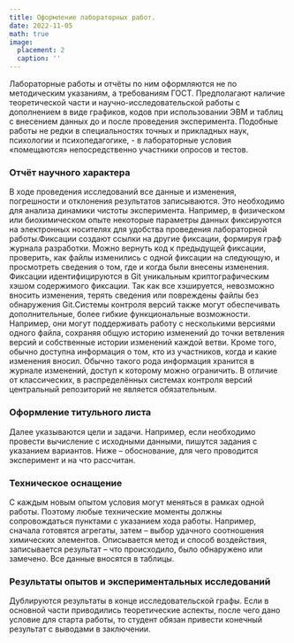 ```yaml
---
title: Оформление лабораторных работ.
date: 2022-11-05
math: true
image:
  placement: 2
  caption: ''
---
```


Лабораторные работы и отчёты по ним оформляются не по методическим указаниям, а требованиям ГОСТ. Предполагают наличие теоретической части и научно-исследовательской работы с дополнением в виде графиков, кодов при использовании ЭВМ и таблиц с внесением данных до и после проведения эксперимента. Подобные работы не редки в специальностях точных и прикладных наук, психологии и психопедагогике, - в лабораторные условия «помещаются» непосредственно участники опросов и тестов.

### Отчёт научного характера

В ходе проведения исследований все данные и изменения, погрешности и отклонения результатов записываются. Это необходимо для анализа динамики чистоты эксперимента. Например, в физическом или биохимическом опыте некоторые параметры данных фиксируются на электронных носителях для удобства проведения лабораторной работы.Фиксации создают ссылки на другие фиксации, формируя граф журнала разработки. Можно вернуть код к предыдущей фиксации, проверить, как файлы изменились с одной фиксации на следующую, и просмотреть сведения о том, где и когда были внесены изменения. Фиксации идентифицируются в Git уникальным криптографическим хэшом содержимого фиксации. Так как все хэшируется, невозможно вносить изменения, терять сведения или повреждены файлы без обнаружения Git.Системы контроля версий также могут обеспечивать дополнительные, более гибкие функциональные возможности. Например, они могут поддерживать работу с несколькими версиями одного файла, сохраняя общую историю изменений до точки ветвления версий и собственные истории изменений каждой ветви. Кроме того, обычно доступна информация о том, кто из участников, когда и какие изменения вносил. Обычно такого рода информация хранится в журнале изменений, доступ к которому можно ограничить. В отличие от классических, в распределённых системах контроля версий центральный репозиторий не является обязательным.

### Оформление титульного листа

Далее указываются цели и задачи. Например, если необходимо провести вычисление с исходными данными, пишутся задания с указанием вариантов. Ниже – обоснование, для чего проводится эксперимент и на что рассчитан.


### Техническое оснащение

С каждым новым опытом условия могут меняться в рамках одной работы. Поэтому любые технические моменты должны сопровождаться пунктами с указанием хода работы. Например, сначала готовятся агрегаты, затем – выбор удачного соотношения химических элементов. Описывается метод и способ воздействия, записывается результат – что происходило, было обнаружено или замечено. Все данные вносятся в таблицы.


### Результаты опытов и экспериментальных исследований

Дублируются результаты в конце исследовательской графы. Если в основной части приводились теоретические аспекты, после чего дано условие для старта работы, то студент обязан привести конечный результат с выводами в заключении.